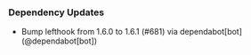 ### Dependency Updates
* Bump lefthook from 1.6.0 to 1.6.1 (#681) via dependabot[bot] (@dependabot[bot])
